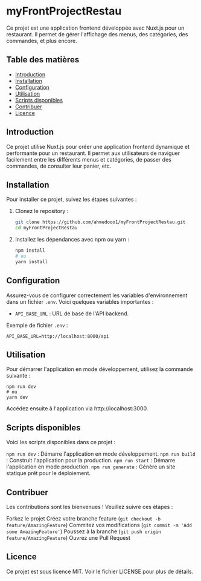# myFrontProjectRestau

Ce projet est une application frontend développée avec Nuxt.js pour un restaurant. Il permet de gérer l'affichage des menus, des catégories, des commandes, et plus encore.

## Table des matières

- [Introduction](#introduction)
- [Installation](#installation)
- [Configuration](#configuration)
- [Utilisation](#utilisation)
- [Scripts disponibles](#scripts-disponibles)
- [Contribuer](#contribuer)
- [Licence](#licence)

## Introduction

Ce projet utilise Nuxt.js pour créer une application frontend dynamique et performante pour un restaurant. Il permet aux utilisateurs de naviguer facilement entre les différents menus et catégories, de passer des commandes, de consulter leur panier, etc.

## Installation

Pour installer ce projet, suivez les étapes suivantes :

1. Clonez le repository :
    ```bash
    git clone https://github.com/ahmedooo1/myFrontProjectRestau.git
    cd myFrontProjectRestau
    ```

2. Installez les dépendances avec npm ou yarn :
    ```bash
    npm install
    # ou
    yarn install
    ```

## Configuration

Assurez-vous de configurer correctement les variables d'environnement dans un fichier `.env`. Voici quelques variables importantes :

- `API_BASE_URL` : URL de base de l'API backend.

Exemple de fichier `.env` :
```dotenv
API_BASE_URL=http://localhost:8000/api
```

## Utilisation
Pour démarrer l'application en mode développement, utilisez la commande suivante :
```
npm run dev
# ou
yarn dev
```

Accédez ensuite à l'application via http://localhost:3000.

## Scripts disponibles

Voici les scripts disponibles dans ce projet :


``` npm run dev ``` : Démarre l'application en mode développement.
```npm run build``` : Construit l'application pour la production.
```npm run start``` : Démarre l'application en mode production.
```npm run generate``` : Génère un site statique prêt pour le déploiement.

## Contribuer
Les contributions sont les bienvenues ! Veuillez suivre ces étapes :

Forkez le projet
Créez votre branche feature (```git checkout -b feature/AmazingFeature```)
Commitez vos modifications (```git commit -m 'Add some AmazingFeature'```)
Poussez à la branche (```git push origin feature/AmazingFeature```)
Ouvrez une Pull Request

## Licence
Ce projet est sous licence MIT. Voir le fichier LICENSE pour plus de détails.






